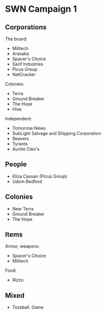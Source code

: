 # SWN Campaign 1

## Corporations

The board:

+ Militech
+ Arasaka
+ Spacer's Choice
+ Sarif Industries
+ Picus Group
+ NetCracker

Colonies:

+ Terra
+ Ground Breaker
+ The Hope
+ Hive

Independent:

+ Tomorrow News
+ SubLight Salvage and Shipping Corporation
+ Reavers
+ Tyrants
+ Auntie Cleo's

## People

+ Eliza Cassan (Picus Group)
+ Udom Bedford

## Colonies

+ New Terra
+ Ground Breaker
+ The Hope

## Items

Armor, weapons:

+ Spacer's Choice
+ Militech

Food:

+ Rizzo

## Mixed

+ Tossball. Game
